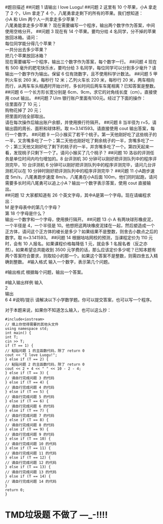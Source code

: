 #题目描述
##问题 1
请输出 I love Luogu!
##问题 2
这里有 10 个苹果，小A 拿走了 2 个，Uim 拿走了 4 个，八尾勇拿走剩下的所有的苹果。我们想知道：\
小A 和 Uim 两个人一共拿走多少苹果？\
八尾勇能拿走多少苹果？
现在需要编写一个程序，输出两个数字作为答案，中间使用空格分开。
##问题 3
现在有 14 个苹果。要均分给 4 名同学，分不掉的苹果放回冰箱。请问：\
每位同学能分得几个苹果？\
一共分出去多少苹果？\
把几个苹果放回冰箱？\
现在需要编写一个程序，输出三个数字作为答案，每个数字一行。
##问题 4
现在有 500 毫升的肥宅快乐水，要均分给 3 名同学，每位同学可以分到多少毫升？请输出一个数字作为输出。保留 6 位有效数字，且不使用科学计数法。
##问题 5
甲列火车长 260 米，每秒行 12 米；乙列火车长 220 米，每秒行 20 米，两车相向而行，从两车车头相遇时开始计时，多长时间后两车车尾相离？已知答案是整数。
##问题 6
一个长方形长宽分别是 6cm、9cm，求它的对角线长度（cm）。直接使用 cout 输出。
##问题 7
Uim 银行账户里面有100元。经过了下面的操作：\
往里面存了 10 元；\
购物花掉了 20 元；\
把里面的钱全部取出。\
请在每次操作后输出账户余额，并使用换行符隔开。
##问题 8
当半径为 r=5，请输出圆的周长、面积和球体积。取 π=3.141593。请直接使用 cout 输出答案，每行一个数字。
##问题 9
一只小猴买了若干个桃子。第一天他刚好吃了这些桃子的一半，又贪嘴多吃了一个；第二天他也刚好吃了剩余桃子的一半，贪嘴多吃了一个；第三天他又刚好吃了剩下的桃子的一半，并贪嘴多吃了一个。第四天起来一看，发现桃子只剩下一个了。请问小猴买了几个桃子？
##问题 10
洛谷的评测任务是单位时间内均匀增加的。8 台评测机 30 分钟可以刚好把评测队列中的程序评测完毕，10 台评测机 6 分钟可以刚好把评测队列中的程序评测完毕，请问几台评测机可以在 10 分钟时刚好把评测队列中的程序评测完毕？
##问题 11
小A跑步速度 5m/s，八尾勇跑步速度 8m/s，八尾勇在小A后面 100m，他们同时起跑，请问需要多长时间八尾勇可以追上小A？输出一个数字表示答案，使用 cout 直接输出。\
##问题 12
大家都知道有 26 个英文字母，其中A是第一个字母。现在请编程求出：\
M 是字母表中的第几个字母？\
第 18 个字母是什么？\
输出一个数字和一个字母，使用换行隔开。
##问题 13
小 A 有两块球形橡皮泥，一个半径是 4，一个半径是 10。他想把这两块橡皮泥揉在一起，然后塑造成一个正方体，请问这个正方体的棱长是多少？如果结果不是整数，则舍去小数点之后的数字。取 π=3.141593。
##问题 14
根据咕咕网校的预测，当课程定价为 110 元时，会有 10 人报名。如果课程价格每降低 1 元，就会多 1 名报名者（反之亦然）。如果希望总共能收到 3500 元学费的话，那么应该定价多少呢？已知本题有两个答案符合要求，则取较小的那一个。如果这个答案不是整数，则需四舍五入精确到整数。
#输入格式
输入一个数字，表示第几个问题。

#输出格式
根据每个问题，输出一个答案。

#输入输出样例
输入\
2\
输出\
6 4
#说明/提示
请解决以下小学数学题。你可以提交答案，也可以写一个程序。

对于本题来说，如果你不知道怎么输入，也可以这么抄：
```
#include<iostream>
// 填上你觉得需要的其他头文件
using namespace std;
int main() {
int T;
cin >> T;
if (T == 1) {
// 粘贴问题 1 的主函数代码，除了 return 0
cout << "I love Luogu!";
} else if (T == 2) {
// 粘贴问题 2 的主函数代码，除了 return 0
cout << 2 + 4 << " " << 10 - 2 - 4;
} else if (T == 3) {
// 请自行完成问题 3 的代码
} else if (T == 4) {
// 请自行完成问题 4 的代码
} else if (T == 5) {
// 请自行完成问题 5 的代码
} else if (T == 6) {
// 请自行完成问题 6 的代码
} else if (T == 7) {
// 请自行完成问题 7 的代码
} else if (T == 8) {
// 请自行完成问题 8 的代码
} else if (T == 9) {
// 请自行完成问题 9 的代码
} else if (T == 10) {
// 请自行完成问题 10 的代码
} else if (T == 11) {
// 请自行完成问题 11 的代码
} else if (T == 12) {
// 请自行完成问题 12 的代码
} else if (T == 13) {
// 请自行完成问题 13 的代码
} else if (T == 14) {
// 请自行完成问题 14 的代码
}
return 0;
}
```
# TMD垃圾题  不做了 —_-!!!!